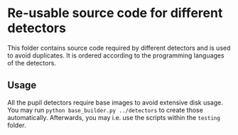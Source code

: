 # Re-usable source code for different detectors
This folder contains source code required by different detectors and is used to avoid duplicates. It is ordered according to the programming languages of the detectors.

## Usage
All the pupil detectors require base images to avoid extensive disk usage. You may run `python base_builder.py ../detectors` to create those automatically. Afterwards, you may i.e. use the scripts within the `testing` folder.